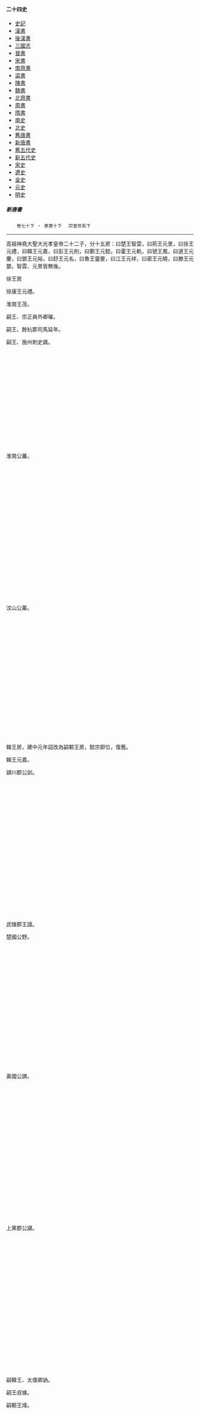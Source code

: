    



#### 二十四史

*   [史記](../a01/a01.md)
*   [漢書](../a02/a02.md)
*   [後漢書](../a03/a03.md)
*   [三國志](../a04/a04.md)
*   [晉書](../a05/a05.md)
*   [宋書](../a06/a06.md)
*   [南齊書](../a07/a07.md)
*   [梁書](../a08/a08.md)
*   [陳書](../a09/a09.md)
*   [魏書](../a10/a10.md)
*   [北齊書](../a11/a11.md)
*   [周書](../a12/a12.md)
*   [隋書](../a13/a13.md)
*   [南史](../a14/a14.md)
*   [北史](../a15/a15.md)
*   [舊唐書](../a16/a16.md)
*   [新唐書](../a17/a17.md)
*   [舊五代史](../a18/a18.md)
*   [新五代史](../a19/a19.md)
*   [宋史](../a20/a20.md)
*   [遼史](../a21/a21.md)
*   [金史](../a22/a22.md)
*   [元史](../a23/a23.md)
*   [明史](../a24/a24.md)


##### 新唐書
　　`卷七十下 ‧ 表第十下`
	　`宗室世系下`    

* * *

高祖神堯大聖大光孝皇帝二十二子，分十五房：曰楚王智雲，曰荊王元景，曰徐王元禮，曰韓王元嘉，曰彭王元則，曰鄭王元懿，曰霍王元軌，曰虢王鳳，曰道王元慶，曰鄧王元裕，曰舒王元名，曰魯王靈夔，曰江王元祥，曰密王元曉，曰滕王元嬰。智雲、元景皆無後。

徐王房

徐康王元禮。

淮南王茂。

嗣王、宗正員外卿璀。

嗣王、餘杭郡司馬延年。

嗣王、施州刺史諷。

　

　

　

　

　

　

　

　

淮南公蕃。

　

　

　

　

　

　

　

　

　

　

　

汶山公蓁。

　

　

　

　

　

　

　

　

　

　

韓王房，建中元年詔改為嗣鄆王房，懿宗即位，復舊。

韓王元嘉。

潁川郡公訓。

　

　

　

　

　

　

　

　

　

　

　

武陵郡王誼。

楚國公野。

　

　

　

　

　

　

　

　

　

　

黃國公譔。

　

　

　

　

　

　

　

　

　

　

　

上黨郡公諶。

　

　

　

　

　

　

　

　

　

　

　

嗣韓王、太僕卿訥。

嗣王叔璩。

嗣鄆王煒。

　

　

　

　

　

　

　

　

彭王房

彭思王元則。

絢，以霍王元軌第五子繼。

　

志謙。

　

　

　

　

　

　

　

　

　

　

　

嗣王、左千牛衞將軍志暕。

　

　

　

　

　

　

　

　

小鄭王房，稱惠鄭王房。

鄭惠王元懿。

嗣王、遂州刺史璥。

嗣王、太子詹事希言。

　

　

　

　

　

　

　

　

　

　

　

贈左僕射察言。

太僕少卿、楚州別駕自仙。

夷簡字易之，相憲宗。

匡文。

　

　

　

　

　

　

　

　

　

　

夷亮。

　

　

　

　

　

　

　

　

　

　

　

夷則。

　

　

　

　

　

　

　

　

　

　

　

夷範。

　

　

　

　

　

　

　

　

　

　

陳留郡公、金州刺史、虞部郎中䎖。

宗冉。

澹。

令圖字德遠。

　

　

　

　

　

　

　

　

　

　

給事中湯，字希仁。

　

　

　

　

　

　

　

　

　

　

　

深字希尚。

　

　

　

　

　

　

　

　

　

　

　

韶州刺史洎。

鏻。

若愚。

　

　

　

　

　

　

　

　

　

　

鉊。

承翰。

　

　

　

　

　

　

　

　

宗閔字損之，相文宗。

琨字希立。

銳字執聖。

　

　

　

　

　

　

　

　

　

　

桂管觀察使瓚，字公錫。

欽說字巖卿。

　

　

　

　

　

　

　

　

眉州刺史自昌。

　

　

　

　

　

　

　

　

　

呂國公。

嗣公玄言，以南海公璿第三子繼。

　

　

　

　

　

　

　

　

　

　

樂安郡公珪。

　

　

　

　

　

　

　

　

　

　

　

上庸郡公琰。

　

　

　

　

　

　

　

　

　

　

　

樂陵郡公球。

　

　

　

　

　

　

　

　

　

　

　

南海郡公璿。

　

　

　

　

　

　

　

　

　

　

　

安德郡公琳。

嗣公、歧州刺史擇言，以南海公璿次子繼。

勉字玄卿，相德宗。

纘。

　

　

　

　

　

　

　

　

　

　

　

縝。

　

　

　

　

　

　

　

　

　

　

　

緯。

　

　

　

　

　

　

　

　

　

　

　

兵部員外郎約。

　

　

　

　

　

　

　

　

新平郡公遂。

　

　

　

　

　

　

　

　

　

　

　

邵陵郡公珩。

左千衞將軍德言。

　

　

　

　

　

　

　

　

　

霍王房

霍王元軌。

江都郡王緒。

嗣王志順。

　

嗣王、左千牛員外將軍暉。

　

　

　

　

　

　

　

　

安定郡王純。

邵國公志直，以南陽郡公綱長子繼。

　

　

　

　

　

　

　

　

　

　

胙國公綽。

翼國公志廉，以南昌郡公絢長子繼。

　

　

　

　

　

　

　

　

　

　

南陽公綱。

襲公志悌。

　

　

　

　

　

　

　

　

　

　

南昌郡公絢。

　

　

　

　

　

　

　

　

　

　

　

山陽郡公繹。

　

　

　

　

　

　

　

　

　

　

虢王房

虢莊王鳳。

嗣王翼。

嗣王㝢。

　

　

　

　

　

　

　

　

　

　

鄶國公顒。

　

　

　

　

　

　

　

　

　

　

　

定襄公、宣州刺史宏。

嗣虢王、祕書監邕。

嗣王、河南節度使巨。

嗣王、左金吾大將軍則之。

　

　

　

　

　

　

　

　

　

　

豳國公、昭義軍節度使、檢校吏部尚書承昭，字承昭。

循王府長史宗之。

　

　

　

　

　

　

　

　

　

　

　

太僕寺主簿徵。

　

　

　

　

　

　

　

　

　

　

　

榆次令應。

　

　

　

　

　

　

　

　

　

　

　

潤之。

　

　

　

　

　

　

　

　

東莞郡公茂融。

濮陽郡王、宗正卿徹。

　

　

　

　

　

　

　

　

　

　

中山郡公堯臣。

襲公、宗正卿伯潛。

鄭州刺史韜。

密令承晧。

　

　

　

　

　

　

　

　

燕郡公舜臣。

　

　

　

　

　

　

　

　

　

　

道王房

道孝王元慶。

嗣王誘。

　

　

　

　

　

　

　

　

　

　

　

東安郡公、壽州刺史詢。

嗣王、宗正卿微。

嗣王、宗正卿鍊。

嗣王、京兆尹實。

　

　

　

　

　

　

　

　

南康郡公諒。

嗣公崎。

　

　

　

　

　

　

　

　

　

　

信安郡公詡。

　

　

　

　

　

　

　

　

　

　

　

廣漢郡公謐。

　

　

　

　

　

　

　

　

　

　

　

鄱陽郡公諲。

　

　

　

　

　

　

　

　

　

　

　

敷城郡公誕。

右千牛將軍岑。

嗣公雲。

兵部郎中洞清。

　

　

　

　

　

　

　

　

魯陽郡公𧫚。

　

　

　

　

　

　

　

　

　

　

　

修城郡公𧪟。

　

　

　

　

　

　

兵部尚書辟彊，元慶十一世孫。

鴻臚卿紹封。

仁濟。

匡遠字聖文。

　

　

　

　

　

　

　

　

　

　

允濟。

在愚字韜業。

鄧王房

鄧康王元裕。

嗣王炅，以江王第五子繼。

　

　

　

　

　

　

　

　

　

　

舒王房，建中元年改為嗣郢王房。

舒王元名。

豫章王亶。

嗣王、左威衞將軍津。

　

嗣王萬。

嗣王藻。

　

　

　

　

　

　

　

鄅國公昭。

　

　

　

　

　

　

　

　

　

　

魯王房，寶應元年改為嗣鄒王房。

魯王靈夔。

清河郡王詵。

　

　

　

　

　

　

　

　

　

　

　

范陽郡王、左散騎常侍藹。

嗣王、宗正卿道堅。

嗣鄒王、太僕卿字。

萃。

　

　

　

　

　

　

　

　

　

蔡國公道欽。

　

　

　

　

　

　

　

　

　

　

　

戴國公、宗正卿道邃。

　

　

　

　

　

　

　

　

　

江王房

江安王元祥。

永嘉郡王晫。

　

　

　

　

　

　

　

　

　

　

　

武陽郡王、復州刺史晈。

藂。

贈祕書監萬康。

隴西郡公、左領軍衞大將軍、太常卿楚珪。

洪州都督長史尚殷。

暖。

承光。

㻁。

崇。

　

　

　

　

　

　

　

　

　

　

　

忠。

　

　

　

　

　

　

　

　

　

　

　

賢。

　

　

　

　

　

　

　

　

　

　

　

孝。

　

　

　

　

　

　

　

　

　

　

濟。

　

　

　

　

　

　

　

　

　

環。

　

　

　

　

　

　

　

　

　

　

　

僕。

愈。

最。

兒。

團。

滈。

　

　

　

　

　

　

　

　

　

　

冬。

　

　

　

　

　

　

　

　

　

　

　

智。

　

　

　

　

　

　

　

　

　

　

勤。

相。

　

　

　

　

　

　

　

　

　

　

須。

庫。

　

　

　

　

　

　

　

　

　

　

崇。

元譽。

　

　

　

　

　

　

　

　

繼。

　

　

　

　

　

　

　

　

　

　

　

祚。

呈。

琀。

寵。

　

　

　

　

　

　

　

　

　

　

　

勇。

　

　

　

　

　

　

尚炅。

　

　

　

　

　

　

　

　

　

　

　

左驍衞翊府左郎將尚盈。

太原府至節府折衝都尉日進。

　

夽。

　

　

　

　

　

　

　

　

尚達。

闡。

　

　

　

　

　

　

　

　

　

奉天定難功臣、左武衞將軍鼂嵩。

左翊府中郎將尚春。

善訓府左果毅都尉懷順。

禮。

　

　

　

　

　

　

　

　

　

　

　

寧。

　

　

　

　

　

　

　

　

　

　

　

鞠。

　

　

　

　

　

　

　

　

　

　

　

瑤。

　

　

　

　

　

　

　

　

　

　

　

時。

玩。

闕。

邦。

　

　

　

　

　

　

　

右衞絳州新田府折衝都尉希悅。

翊。

顓。

蕤。

恡。

　

　

　

　

　

　

　

　

詡。

省。

琚。

岫。

　

　

　

　

　

　

奉天定難功臣、左金吾衞大將軍尚芬。

右金吾衞翊府左郎將庭金。

引。

調。

郁。

陣。

　

　

　

　

　

　

　

　

　

　

戀。

卿。

　

　

　

　

　

　

　

　

夤。

坤。

滕。

認。

　

　

　

　

　

　

　

庭芝。

事。

珠。

鞠。

溫。

　

　

　

　

　

　

　

　

　

　

　

高。

　

　

　

　

　

　

　

　

　

　

育。

慎。

　

　

　

　

　

　

　

　

　

　

　

縱。

　

　

　

　

　

　

　

　

　

愈。

良。

仰。

　

　

　

　

　

壽王傅、浙江東道越福十二州招討海賊使鼂唐。

桂州長史尚儀。

紹宗。

　

　

　

　

　

　

　

　

　

　

左羽林大將軍、試鴻臚卿、隴西縣男尚祿。

興宗。

孝隨。

承霏。

　

　

　

　

　

　

　

　

　

　

　

承霄。

因。

泗。

　

　

　

　

　

　

　

興昌。

謀。

　

　

　

　

　

　

　

　

　

　

　

律。

檢。

𧦬。

玉。

　

　

　

　

　

　

　

　

銳。

鄖。

崑。

皎武。

　

　

　

　

　

　

　

　

　

約。

略。

忍。

　

　

　

　

　

　

　

中義。

莆田尉翔。

逢。

郃。

演。

　

　

　

　

　

　

　

　

晦。

　

　

　

　

　

　

　

　

　

　

　

週。

瓀。

威。

餘。

　

　

　

　

　

　

　

　

　

　

感。

護。

　

　

　

　

　

　

　

　

　

　

鳳。

藹。

　

　

　

　

　

　

　

　

　

　

憧。

　

　

　

　

　

　

　

　

　

　

筠。

　

　

　

　

　

　

　

　

　

　

　

璉。

　

　

　

　

　

　

　

　

試太僕卿尚鍠。

全交。

　

　

　

　

　

　

　

　

　

　

　

全立。

　

　

　

　

　

　

　

　

　

　

　

全經。

　

　

　

　

　

　

　

　

　

　

右驍衞翊府中郎將尚羲。

思勤。

　

　

　

　

　

　

　

　

　

　

　

試千牛衞長史思頡。

　

　

　

　

　

　

　

　

　

　

左驍衞翊府中郎將鼂嵸。

江澄。

　

　

　

　

　

　

　

　

　

　

　

江清。

　

　

　

　

　

　

　

　

　

　

　

尚長。

　

　

　

　

　

　

　

　

　

　

　

丹州長松府折衝都尉尚容。

摽。

續。

彥。

師。

將。

　

　

　

　

　

　

尚榮。

浩然。

　

　

　

　

　

任國公昕。

　

　

　

　

　

　

　

　

　

　

　

義興郡公晧。

　

　

　

　

　

　

　

　

　

　

　

廣平郡公炅。

嗣鄧王右監門衞大將軍孝先。

　

　

　

　

　

　

　

　

　

　

　

信王傅繼先。

鳳翔少尹無謟。

　

　

　

　

　

　

　

　

　

　

澧國公、金吾衞軍繼宗。

　

　

　

　

　

　

　

　

　

　

　

中郎將繼賢。

　

　

　

　

　

　

　

　

　

　

鉅鹿郡公晃。

嗣江王、千牛將軍欽。

　

　

　

　

　

　

　

　

　

　

暹。

　

　

　

　

　

　

　

　

　

　

密王房

密貞王元曉。

南安王穎。

嗣王勗。

　

　

　

　

　

　

　

　

　

　

亮。

嗣王曇。

　

　

　

　

　

　

　

　

　

滕王房

滕王元嬰。

薛國公脩琦。

　

　

　

　

　

　

　

　

　

　

　

長安公脩珌。

　

　

　

　

　

　

　

　

　

　

　

嗣滕王脩瑀。

　

　

　

　

　

　

　

　

　

　

　

下邳公脩瑤。

　

　

　

　

　

　

　

　

　

　

　

蘭陵公脩璩。

金山公知禮。

　

　

　

　

　

　

　

　

　

　

　

昌寧公知節。

　

　

　

　

　

　

　

　

　

　

臨海公脩珍。

　

　

　

　

　

　

　

　

　

　

　

臨淮公脩琬。

　

　

　

　

　

　

　

　

　

　

　

脩頊。

　

　

　

　

　

　

　

　

　

　

　

脩玘。

　

　

　

　

　

　

　

　

　

　

　

脩琨。

　

　

　

　

　

　

　

　

　

　

　

脩珽。

　

　

　

　

　

　

　

　

　

　

　

脩瑑。

　

　

　

　

　

　

　

　

　

　

　

脩琮。

　

　

　

　

　

　

　

　

　

　

　

脩珤。

　

　

　

　

　

　

　

　

　

　

　

脩珵。

　

　

　

　

　

　

　

　

　

　

　

脩琈。

　

　

　

　

　

　

　

　

　

　

　

脩琚。

　

　

　

　

　

　

　

　

　

　

　

脩琂。

嗣滕王涉，本名茂宗。

嗣王、殿中監湛然。

　

　

　

　

　

　

　

　

太宗文武大聖大廣孝皇帝十四子：長曰恒山愍王承乾，次曰楚王寬，出繼。次曰吳王恪，次曰濮王泰，次曰庶人祐，附濮王譜。次曰蜀王愔，次曰蔣王惲，次曰越王貞，次曰高宗，次曰紀王慎，次曰江王嚻，次曰代王簡，次曰趙王福，次曰曹王明。嚻、簡、福皆附曹王譜。

恒山愍王房

恒山愍王承乾。

郇國公象。

太子詹事玭。

宗正卿粹。

信州刺史伷。

　

　

　

　

　

　

　

　

　

　

尚書左丞廙。

邕管經略使兼御史中丞位。

孟輿。

　

　

　

　

　

　

　

　

　

　

　

仲權。

　

　

　

　

　

　

　

　

　

　

　

季謀。

　

　

　

　

　

　

　

　

適之，相玄宗。

霅。

　

　

　

　

　

　

　

　

　

鄂州別駕厥。

扶風郡太守昶。

　

　

　

　

　

　

　

　

　

　

　

旭。

　

　

　

　

　

　

　

　

　

　

醫。

　

　

　

　

　

　

　

　

　

　

吳王房

吳王恪。

城王千里，初名仁。

太僕少卿、天水郡王僖。

蔡國公灌。

　

　

　

　

　

　

　

　

　

　

　

右金吾衞將軍、郕國公峒。

　

　

　

　

　

　

　

　

　

朗陵王瑋。

嗣王祚。

　

　

　

　

　

　

　

　

　

　

　

廣漢王𥙆，本名![礻俞](a1701.gif)。

　

　

　

　

　

　

　

　

　

　

淄衞宋鄭梁幽六州刺史，贈吳王琨。

信安王禕。

越國公峘。

　

　

　

　

　

　

　

　

　

　

　

戶部侍郎嶧。

　

　

　

　

　

　

　

　

　

　

　

峴，相肅宗。

孝孫。

　

　

　

　

　

　

　

　

　

　

峽。

　

　

　

　

　

　

　

　

　

　

　

喦。

　

　

　

　

　

　

　

　

　

　

　

巒。

　

　

　

　

　

　

　

　

　

　

　

右千牛衞將軍崗。

　

　

　

　

　

　

　

　

　

　

畢國公𥜗。

　

　

　

　

　

　

　

　

　

　

　

𥚻。

　

　

　

　

　

　

　

　

　

　

　

嗣吳王祗。

蘇潁二州刺史岵。

　

　

　

　

　

　

　

　

　

　

　

崌。

　

　

　

　

　

　

　

　

　

　

　

嗣王巘。

嗣王寅。

復。

　

　

　

　

　

　

　

　

𥙞。

　

　

　

　

　

　

　

　

　

　

歸政郡王璄。

吳國公禬。

　

　

　

　

　

　

　

　

　

濮王房

濮恭王泰。

嗣王欣。

嗣王嶠，初名餘慶。

襄陽郡司馬誡初。

鴻臚丞倚。

自勤。

　

　

　

　

　

　

　

　

　

　

　

自建。

　

　

　

　

　

　

　

　

　

　

　

自順。

　

　

　

　

　

　

　

　

　

　

　

自誠。

　

　

　

　

　

　

　

　

　

　

　

自愔。

　

　

　

　

　

　

　

　

　

誡逸。

　

　

　

　

　

　

　

　

　

　

　

誡奢。

　

　

　

　

　

　

　

　

　

　

　

誡惑。

　

　

　

　

　

　

　

　

　

　

　

誡惲。

　

　

　

　

　

　

　

　

　

　

　

誡超。

　

　

　

　

　

　

　

　

　

　

　

誡疑。

　

　

　

　

　

　

　

　

　

　

　

永興丞誡滿。

信。

　

　

　

　

　

　

　

　

　

　

　

何。

　

　

　

　

　

　

　

　

　

　

　

侗。

　

　

　

　

　

　

　

　

新安郡王徽。

　

　

　

　

　

　

　

　

　

　

蜀悼王愔。

廣都王璹。

　

　

　

　

　

　

　

　

　

　

　

江陵郡公瑾。

　

　

　

　

　

　

　

　

　

　

　

房郢台三州刺史、嗣王璠。

　

　

　

　

　

　

　

　

　

　

　`蔣王房`

蔣王惲。

博陵王焯。

　

　

　

　

　

　

　

　

　

　

　

嗣蔣王煒。

銑。

嗣王紹宗。

濟州司馬欽業。

吏部常選逷。

贊字子匡。

　

　

　

　

　

　

　

　

　

嗣王、左千牛衞將軍欽福。

頒。

　

　

　

　

　

　

　

　

　

　

　

顥。

　

　

　

　

　

　

　

　

　

　

　

熲。

　

　

　

　

　

　

　

　

　

　

濠州司馬欽鍔。

序。

　

　

　

　

　

　

　

　

　

　

　

廙。

　

　

　

　

　

　

　

蔡國公煜。

承業。

　

　

　

　

　

　

　

　

　

　

　

承嘉。

　

　

　

　

　

　

　

　

　

　

　

承胤。

　

　

　

　

　

　

　

　

　

　

　

左武衞將軍、蔡國公承祖。

鄂州別駕之遠。

岳州長史𥜎。

吏部常選驂。

　

　

　

　

　

　

　

　

　

　

　

吏部常選𩣋。

　

　

　

　

　

　

　

　

　

　

　

𩦚。

　

　

　

　

　

　

　

　

　

太子賓客之芳。

奉天皇帝廟丞佇。

珣。

　

　

　

　

　

　

　

　

　

　

　

玠。

　

　

　

　

　

　

　

　

　

定陵令之芬。

　

　

　

　

　

　

　

　

　

　

　

同州別駕、成紀縣男之萼。

　

　

　

　

　

　

　

　

　

　

　

忻王府司馬、清河縣男之蘭。

左清道率府兵曹參軍係。

　

　

　

　

　

　

　

　

　

　

　

項城令俟。

永城尉駉。

從質。

　

　

　

　

　

　

　

　

　

　

　

從師。

　

　

　

　

　

　

　

　

　

　

　

從古。

　

　

　

　

　

　

　

　

　

　

　

從乂。

　

　

　

　

　

　

　

　

　

　

　

從衆。

　

　

　

　

　

　

　

　

　

　

澤州參軍紀。

從素。

　

　

　

　

　

　

　

　

　

　

　

從魯。

　

　

　

　

　

　

　

　

　

　

　

從儉。

　

　

　

　

　

　

　

　

　

侈。

　

　

　

　

　

　

　

　

　

　

　

佚。

　

　

　

　

　

　

　

　

泗水公烱。

　

　

　

　

　

　

　

　

　

　

　

五原公逖。

　

　

　

　

　

　

　

　

　

　

　

六安公珙。

襲公、忠王府長史思絢。

襲公、殿中監恕。

　

　

　

　

　

　

　

　

　

　

　

都水監丞己。

　

　

　

　

　

　

　

　

　

　

珍州司馬承煦。

昌庭。

　

　

　

　

　

　

　

　

　

　

　

國芬。

　

　

　

　

　

　

　

　

　

　

　

國幹。

　

　

　

　

　

　

　

　

　

弋陽郡公煥。

　

　

　

　

　

　

　

　

　

　

　

建寧公休道。

中山王据，初名思順。

右衞長史齊昌。

繁。

　

　

　

　

　

　

　

　

　

　

宗正卿齊運，字仲達。

太常主簿贊，初名庠。

珂。

　

　

　

　

　

　

　

　

　

　

　

頊。

　

　

　

　

　

　

　

　

　

　

康。

　

　

　

　

　

　

　

　

　

　

　

庾。

　

　

　

　

　

　

　

　

　

　

　

典膳丞贄。

　

　

　

　

　

　

　

　

　

　

齊明。

廉。

　

　

　

　

　

　

　

　

九真郡公發。

　

　

　

　

　

　

　

　

　

　

　

潯陽郡公爽。

襲公、右武衞將軍森，初名溫。

鴻臚寺主簿盈。

監察御史裏行乘。

連江令羣。

　

　

　

　

　

　

　

　

　

　

　

湖城主簿皐。

處儀。

　

　

　

　

　

　

　

　

　

　

　

處脩。

　

　

　

　

　

　

　

　

　

　

　

處位。

　

　

　

　

　

　

　

　

　

　

七盤令早。

處厚。

　

　

　

　

　

　

　

　

　

　

硤石尉平。

處約。

　

　

　

　

　

　

　

　

　

　

六合尉常。

處仁。

　

　

　

　

　

　

　

　

　

　

玉城尉準。

處讓。

　

　

　

　

　

　

　

　

　

宗正主簿嶷。

譙尉聿。

　

　

　

　

　

　

　

　

　

　

　

臨渙尉單。

嗣宗。

　

　

　

　

　

　

　

　

　

　

　

茂宗。

　

　

　

　

　

　

　

　

　

　

　

元宗。

　

　

　

　

　

　

　

　

　

　

　

紹宗。

　

　

　

　

　

　

　

　

　

　

峯。

　

　

　

　

　

　

　

　

　

　

　

芊。

　

　

　

　

　

　

　

　

　

　

　

牟。

　

　

　

　

　

　

　

　

　

橋陵令羨。

萬州刺史元系。

萬州錄事參軍知至。

博雅。

　

　

　

　

　

　

　

　

　

　

　

興平丞博文。

　

　

　

　

　

　

　

　

　

餘姚令元隱。

知則。

　

　

　

　

　

　

　

　

　

杭州刺史構。

太常寺協律郎種。

　

　

　

　

　

　

　

　

　

　

　

常州司法參軍稅。

希。

　

　

　

　

　

　

　

　

　

　

　

茂玄。

　

　

　

　

　

　

　

　

　

　

　

茂豪。

　

　

　

　

　

　

　

　

　

　

　

茂竟。

　

　

　

　

　

　

　

　

　

　

滁州司馬穠。

玄一。

　

　

　

　

　

　

　

　

　

　

岳州司馬稜。

茂奭。

　

　

　

　

　

　

　

　

　

　

　

渾。

　

　

　

　

　

　

　

　

　

　

錢塘丞程。

茂雍。

　

　

　

　

　

　

　

　

　

　

　

茂高。

　

　

　

　

　

　

　

　

　

　

　

茂元。

　

　

　

　

　

　

　

　

　

　

鄮丞稹。

茂文。

　

　

　

　

　

　

　

　

　

　

　

茂章。

　

　

　

　

　

　

　

　

　

　

　

茂奇。

　

　

　

　

　

　

　

　

　

　

吏部常選積。

　

　

　

　

　

　

　

　

　

　

亳州司戶參軍掄。

湖州參軍稒。

絳。

　

　

　

　

　

　

　

　

　

　

　

純。

　

　

　

　

　

　

　

　

　

　

　

綬。

　

　

　

　

　

　

　

　

　

　

稱。

縉。

　

　

　

　

　

　

　

　

　

　

　

紳。

　

　

　

　

　

　

　

　

　

　

稠。

綽。

　

　

　

　

　

　

　

　

　

　

　

緯。

　

　

　

　

　

　

　

　

　

松滋尉樅。

元立。

　

　

　

　

　

　

　

　

　

　

　

元直。

　

　

　

　

　

　

　

　

　

安州別駕括。

申州刺史珽。

越州兵曹參軍鼐。

吏部常選承慶。

寔。

　

　

　

　

　

　

　

　

　

　

　

寰。

　

　

　

　

　

　

　

　

　

　

　

宬。

　

　

　

　

　

　

　

　

　

　

吏部常選承榮。

寮。

　

　

　

　

　

　

　

　

　

　

　

審。

　

　

　

　

　

　

　

　

　　

吏部常選承敘。

　

　

　

　

　

　

　

　

　

　

　

　

吏部常選承義。

　

　

　

　

　

　

　

　

　

　

　

吏部常選承怡。

　

　

　

　

　

　

　

　

　

同州司兵參軍璘。

　

　

　

　

　

　

　

　

　

　

　

節愍廟令繁。

　

　

　

　

　

　

　

　

　

　

　

廬州司馬揖。

嘉興丞顏。

績。

譯。

　

　

　

　

　

　

　

　

　

　

　

訊。

　

　

　

　

　

　

　

　

　

　

纁。

　

　

　

　

　

　

　

　

　

　

吏部常選顒。

吏部常選績。

　

　

　

　

　

　

　

　

　

　

　

紳。

　

　

　

　

　

　

　

　

　

　

義烏丞潁。

紘。

　

　

　

　

　

　

　

　

　

　

　

紵。

　

　

　

　

　

　

　

　

　

　

　

綱。

　

　

　

　

　

　

　

　

尚衣奉御滔。

　

　

　

　

　

　

　

　

　

　

安定郡公封。

　

潁川郡伯椿，初名承恩。

蜀州司兵參軍若愚。

　

　

　

　

　

　

　

　

　

　

　

太子文學若冰。

　

　

　

　

　

　

　

　

　

　

　

蘄州刺史若水。

太常寺協律郎雄。

文力。

　

　

　

　

　

　

　

　

　

　

　

文方。

　

　

　

　

　

　

　

　

　

慶王府兵曹參軍若舊。

義烏主簿廣。

維寧。

　

　

　

　

　

　

　

　

　

　

　

維城。

　

　

　

　

　

　

　

　

　

　

　

維平。

　

　

　

　

　

　

　

　

　

　

　

維清。

　

　

　

　

　

　

　

　

　

廣州司馬若思。

某王府參軍卓。

仁忠。

　

　

　

　

　

　

　

　

　

　

　

仁志。

　

　

　

　

　

　

　

　

　

　

　

仁愿。

　

　

　

　

　

　

　

　

　

　

　

仁恕。

　

　

　

　

　

　

　

　

　

　

虔王府參軍準。

　

　

　

　

　

　

　

　

　

　

盛王府參軍若虛。

吏部常選摽。

角。

　

　

　

　

　

　

　

　

　

　

　

房。

　

　

　

　

　

　

　

　

　

延王府參軍若彥。

　

　

　

　

　

　

　

　

咸寧郡公珪。

　

　

　

　

　

　

　

　

　

　

　

潁田郡公璋。

　

　

　

　

　

　

　

　

　

　

　

汝南郡公詧。

　

　

　

　

　

　

　

　

　

　

　

同安郡公游素。

　

　

　

　

　

　

　

　

　

　

　

真安郡公游藝。

　

　

　

　

　

　

　

　

　

　

越王房

越敬王貞。

琅邪王沖。

汲。

　

　

　

　

　

　

　

　

　

　

洽。

　

　

　

　

　

　

　

　

　

　

　

沈國公溫。

　

　

　

　

　

　

　

　

　

　

　

常山公清。

　

　

　

　

　

　

　

　

　

　

　

臨淮公珍子。

　

　

晉州參軍銳。

嗣越王存紹。

　

　

　

　

　

　

　

規。

　

　

　

　

　

　

　

　

　

　

紀王房

紀王慎。

東平郡王續。

徐國公行淹。

兗州錄事參軍毅。

　

季隼。

　

　

　

　

　

　

　

　

　

　

　

王屋主簿季和。

　

　

　

　

　

　

　

　

　

　

　

武陟尉沔。

　

　

　

　

　

　

　

　

　

　

　

脩武尉汀。

　

　

　

　

　

　

　

　

　

　

　

讓。

　

　

　

　

　

　

　

　

　

　

項城令平仲。

　

　

　

　

　

　

　

　

　

　

　

商州錄事參軍方叔。

　

　

　

　

　

　

　

　

　

　

　

鄧州參軍成季。

　

　

　

　

　

　

　

　

　

　

　

穀熟尉幼直。

王屋主簿少和。

仁範。

　

　

　

　

　

　

　

　

　

　

準。

　

　

　

　

　

　

　

　

　

　

　

行餘。

　

　

　

　

　

　

　

　

　

泗州長史鬷。

𠗦。

　

　

　

　

　

　

　

　

　

　

　

弁。

　

　

　

　

　

　

　

　

　

　

　

弇。

　

　

　

　

　

　

　

　

　

　

　

羿。

　

　

　

　

　

　

　

　

義陽郡王琮。

行遠。

　

　

　

　

　

　

　

　

　

　

　

行芳。

　

　

　

　

　

　

　

　

　

　

　

鄧國公、汝州刺史行休。

寧州刺史兟。

大理丞較。

　

　

　

　

　

　

　

　

　

　

　

新平令輨。

　

　

　

　

　

　

　

　

　

　

　

西河令軺。

高平令季真。

　

　

　

　

　

　

　

　

　

　

　

遂平令君儒。

　

　

　

　

　

　

　

　

　

曹州別駕兢。

成都府士曹參軍輹。

　

　

　

　

　

　

　

　

　

　

　

右率府兵曹參軍轄。

　

　

　

　

　

　

　

　

　

　

　

吏部常選輪。

　

　

　

　

　

　

　

　

　

　

狄道縣男、宗正少卿睍。

猗氏丞軿。

　

　

　

　

　

　

　

　

　

　

　

陝令輯。

　

　

　

　

　

　

　

　

　

　

　

漳州刺史軻。

　

　

　

　

　

　

　

　

　

　

　

左率府兵曹參軍䡋。

　

　

　

　

　

　

　

　

　

　

　

虞鄉尉轅。

黃。

　

　

　

　

　

　

　

　

　

　

　

宗儒。

　

　

　

　

　

　

　

　

　

　

　

劍南效職章章。

　

　

　

　

　

　

　

　

　

　

　

瓘。

　

　

　

　

　

　

　

　

　

　

江陽令𨏈。

宗儀。

興子。

　

　

　

　

　

　

　

　

　

　

　

阿神。

　

　

　

　

　

　

　

　

　

　

太原府司錄參軍愿。

　

　

　

　

　

　

　

　

　

　

　

陽翟令宗本。

　

　

　

　

　

　

　

　

　

　

　

譙尉應。

　

　

　

　

　

　

　

　

　

　

　

阿師。

　

　

　

　

　

　

　

　

　

　

　

諸暨尉李五。

　

　

　

　

　

　

　

樂安縣公、衡州別駕愻。

　

　

　

　

　

　

　

　

　

　

　

丹楊郡公、宋州刺史莊。

襲公、汴州節度使行禕。

均州刺史洧。

陝府兵曹參軍審。

文舉。

　

　

　

　

　

　

　

　

　

　

　

晉州參軍榮子。

譙丞衢，以姊壻崔敵諫子繼。

　

　

　

　

　

　

　

　

　

　

　

萬泉令立言。

　

　

　

　

　

　

　

　

　

　

同州司馬文通。

元立。

　

　

　

　

　

　

　

　

　

永樂令㝡。

敦敍。

元度。

　

　

　

　

　

　

　

　

　

扶風令宙。

廬州司倉參軍老老。

　

　

　

　

　

　

　

　

　

　

潞州錄事參軍宁。

朗山令文貞。

　

　

　

　

　

　

　

　

　

　

　

蒲圻令文亮。

　

　

　

　

　

　

　

　

　

　

　

安吉主簿文約。

阿蕩。

　

　

　

　

　

　

　

　

汾州司戶參軍亨。

　

　

　

　

　

　

　

　

　

　

　

撫州別駕良。

長社令寮。

　

　

　

　

　

　

　

　

　

　

　

崐山令寀。

吏部常選愖。

觀主。

　

　

　

　

　

　

　

　

　

　

餘姚令悰。

少矜。

　

　

　

　

　

　

　

　

　

　

富陽令某。

雷澤令少微。

阿叔。

　

　

　

　

　

　

　

　

　

　

　

阿老。

　

　

　

　

　

　

　

　

　

江夏令愐。

餘姚主簿少真。

　

　

　

　

　

　

　

　

　

　

　

舒州參軍崟。

　

　

　

　

　

　

　

　

　

　

武昌尉惟。

唐興主簿少康。

　

　

　

　

　

　

　

　

　

　

　

台州押衙少毅。

　

　

　

　

　

　

　

　

　

　

　

少贊。

　

　

　

　

　

　

　

　

　

當塗令寘。

　

　

　

　

　

　

　

　

　

　

　

亳州司兵參軍寷。

悅。

　

　

　

　

　

　

　

　

　

　

　

博昌尉愜。

　

　

　

　

　

　

　

　

　

　

　

魚臺主簿悚。

　

　

　

　

　

　

　

　

　

　

烏程尉寔。

永新令悸。

阿巖。

　

　

　

　

　

　

　

　

盩厔令汴。

黃巖令爽。

常州司兵參軍悛。

　

　

　

　

　

　

　

　

　

　

　

鄒尉文質。

　

　

　

　

　

　

　

　

　

　

　

餘姚尉讓。

　

　

　

　

　

　

　

　

　

綿蜀等州刺史漸。

犀浦尉晟。

巂州刺史重。

　

　

　

　

　

　

　

　

　

　

　

垂。

　

　

　

　

　

　

　

　

　

襲丹楊公、桂府都督良。

　

　

　

　

　

　

　

　

　

楚國公、江王友叡。

　

　

　

　

　

　

　

　

　

　

　

襄陽郡公、博州別駕秀。

　

　

　

　

　

　

　

　

　

　

　

廣化郡公、梁王友獻。

　

　

　

　

　

　

　

　

　

　

　

建平郡公、趙王府司馬欽。

　

　

　

　

　

　

　

　

　

　

　

隴西郡公、都官郎中曠。

淄州刺史行淳。

安邑尉調。

　

　

　

　

　

　

　

　

　

　

　

荊南、揚子兩稅使判官詢。

吉州文學公度。

　

　

　

　

　

　

　

　

　

　

　

容府經略推官慶之。

鐇。

　

　

　

　

　

　

　

　

　

　

　

鐬。

　

　

　

　

　

　

　

　

常州司兵參軍元輔。

顓。

　

　

　

　

　

　

　

　

　

　

　

頊。

　

　

　

　

　

　

　

　

　

　

　

頡。

　

　

　

　

　

　

　

　

　

　

　

頏。

　

　

　

　

　

　

　

　

　

　

吏部常選元弼。

顒。

　

　

　

　

　

　

　

　

　

　

　

願。

　

　

　

　

　

　

　

　

　

　

　

頠。

　

　

　

　

　

　

　

　

　

　

復州刺史行肅。

美原尉某。

　

　

　

　

　

　

　

　

　

　

　

武德令謨。

　

　

　

　

　

　

　

　

　

　

襲隴西郡公、宣歙觀察使行穆。

義烏令詞。

太常寺奉禮郎元裕。

左押衙、當塗鎮遏使，兼知縣事、檢校右僕射廷彥。

南陵鎮縣事、檢校刑部尚書用休。

宣州衙前虞候法師。

　

　

　

　

　

　

　

　

　

　

　

左軍衙前總管三奇。

　

　

　

　

　

　

金州刺史行正。

泗州司馬謠。

　

　

　

　

　

　

　

　

　

　

　

華州司功參軍記。

　

　

　

　

　

　

　

　

　

　

　

衞南尉迪。

　

　

　

　

　

　

　

　

　

　

　

寧陵尉迾。

　

　

　

　

　

　

　

　

　

　

譙郡司戶參軍行謙。

鄂州司馬諸。

吏部常選德宣。

　

　

　

　

　

　

　

　

嗣紀王、定州刺史澄，初名鐵誠。

嗣王、信王府長史行同。

　

　

　

　

　

　

　

　

　

　

　

嗣紀王、光祿少卿行周。

　

　

　

　

　

　

　

　

　

　

　

端王府司馬行用。

　

　

　

　

　

　

　

　

　

　

　

襄王府司馬行冏。

　

　

　

　

　

　

　

　

　

　

　

嘉州刺史行岡。

廣都令翃。

　

　

　

　

　

　

　

　

　

　

　

嗣紀王、資州司馬建。

　

　

　

　

　

　

　

　

　

　

　

德陽尉珝。

　

　

　

　

　

　

　

　

　

　

　

錦州錄事參軍翊。

　

　

　

　

　

　

　

　

曹王房

趙王福。

贈建平王胤。

　

　

　

　

　

　

　

　

　

　

　

嗣趙王穆。

嗣王思灝，以蔣王惲孫繼。

　

　

　

　

　

　

　

　

　

　

信都郡公澤。

　

　

　

　

　

　

　

　

　

　

　

邯鄲公恭。

　

　

　

　

　

　

　

　

　

　

曹恭王明。

零陵王俊。

　

　

　

　

　

　

　

　

　

　

　

黎國公傑。

嗣曹王胤。

嗣王、右衞率府中郎將戢。

嗣成王、江南東道節度使、戶部尚書皐，字子蘭。

左金吾衞將軍道古。

紘。

　

　

　

　

　

　

　

　

　

　

　

綽。

　

　

　

　

　

　

　

　

　

　

　

紹。

　

　

　

　

　

　

　

　

　

　

　

綰。

　

　

　

　

　

　

　

　

　

　

安南都護象古。

　

　

　

　

　

　

　

　

　

　

　

復古。

　

　

　

　

　

　

　

价。

濟國公臻。

　

　

　

　

　

　

　

　

　

　

嗣曹王、衞尉少卿同正員備。

　

　

　

　

　

　

　

　

　

　

　

右武衞大將軍偲。

昌。

訓。

挺。

宗。

長江令瑜。

暀。

載椿。

宣。

丕。

琠。

　

　

　

　

　

　

　

　

　

　

汶。

遊弈使亞夫。

　

　

　

　

　

　

　

　

　

　

　

玘。

　

　

　

　

　

　

　

　

　

　

　

璋。

　

　

　

　

　

　

　

　

　

　

琛。

　

　

　

　

　

　

　

　

　

壽椿。

寘。

𤩠。

　

　

　

　

　

　

　

　

　

　

　

璝。

言。

　

　

　

　

　

　

　

　

　

　

　

穩。

　

　

　

　

　

　

　

　

　

　

　

高。

　

　

　

　

　

　

　

　

　

　

　

金。

　

　

　

　

　

　

　

　

　

　

玩。

霸。

　

　

　

　

　

　

　

　

　

　

　

敬怡。

　

　

　

　

　

　

　

　

　

㝗。

伯畇。

可周。

　

　

　

　

　

　

　

　

　

　

　

可圍。

　

　

　

　

　

　

　

　

　

　

　

可同。

　

　

　

　

　

　

　

　

　

　

　

可朋。

　

　

　

　

　

　

　

昵。

![1702](a1702.gif)。

進玉。

塘。

晁。

　

　

　

　

　

　

　

　

　

　

　

承義。

　

　

　

　

　

　

　

　

　

　

　

晏。

　

　

　

　

　

　

　

　

　

　

　

承禮。

　

　

　

　

　

　

　

　

　

　

　

晃。

　

　

　

　

　

　

　

　

　

　

嶕。

　

　

　

　

　

　

　

　

　

　

　

𡺽。

　

　

　

　

　

　

　

　

　

晟。

竚。

璿。

周。

　

　

　

　

　

　

　

　

　

　

珍。

景信。

　

　

　

　

　

　

　

　

　

　

　

忠信。

　

　

　

　

　

　

　

　

　

　

　

宥信。

　

　

　

　

　

　

　

　

　

　

　

正信。

　

　

　

　

　

　

　

　

　

　

　

懷信。

　

　

　

　

　

　

　

　

　

翊。

遠。

神睿。

　

　

　

　

　

　

　

　

　

　

達。

　

　

　

　

　

　

　

　

　

　

䇅。

巖。

　

　

　

　

　

　

　

　

　

　

　

崇。

蓬。

　

　

　

　

　

　

　

　

　

　

㠐。

元順。

　

　

　

　

　

　

　

　

　

　

　

元頡。

　

　

　

　

　

　

　

　

　

　

崧。

承祐。

　

　

　

　

　

　

　

　

　

　

　

𧦬。

　

　

　

　

　

　

　

　

　

　

　

居靜。

　

　

　

　

　

　

　

　

　

　

耑。

歸漢。

　

　

　

　

　

　

　

暕。

承光。

叔殷。

諷。

延珠。

　

　

　

　

　

　

　

　

　

　

懷謙。

權。

　

　

　

　

　

　

　

　

　

　

　

樞。

　

　

　

　

　

　

　

　

　

叔毅。

匡緒。

孺臣。

　

　

　

　

　

　

　

　

　

　

匡譯。

　

　

　

　

　

　

　

　

　

　

　

匡友。

延族。

　

　

　

　

　

　

　

　

　

　

　

延實。

　

　

　

　

　

　

　

　

　

　

匡業。

延誨。

　

　

　

　

　

　

　

　

　

　

匡賓。

𥗫。

　

　

　

　

　

　

　

　

　

　

　

紹。

　

　

　

　

　

　

　

　

　

　

　

蘊。

　

　

　

　

　

　

　

　

　

叔微。

藂。

行昭。

　

　

　

　

　

　

　

　

　

　

匡遠。

　

　

　

　

　

　

　

　

　

　

　

椽。

行偉。

　

　

　

　

　

　

　

　

　

叔徽。

球。

　

　

　

　

　

　

　

　

　

　

　

璜。

　

　

　

　

　

　

　

　

曙。

㺩。

　

　

　

　

　

　

　

　

　

　

　

璠。

恪。

珪。

　

　

　

　

　

　

　

　

　

　

悅。

　

　

　

　

　

　

　

　

　

　

　

惶。

　

　

　

　

　

　

　

　

　

　

璹。

從道。

　

　

　

　

　

　

　

　

　

　

玹。

玫。

摽。

式。

　

　

　

　

　

　

　

映。

　

　

　

　

　

　

　

　

　

　

　

晴。

賽。

玎。

饒。

太祁。

　

　

　

　

　

　

　

　

　

　

　

太郃。

　

　

　

　

　

　

　

　

　

　

餕。

太郢。

　

　

　

　

　

　

　

　

　

玕。

　

太邟。

　

　

　

　

　

　

　

　

　

　

　

太邵。

　

　

　

　

　

　

　

　

　

　

　

太𨚲。

　

　

　

　

　

　

　

　

　

　

餉。

太鄗。

　

　

　

　

　

　

　

　

　

強。

　

　

　

　

　

　

　

　

　

　

　

珫。

𩛼。

太靜。

　

　

　

　

　

　

　

　

　

　

　

太酆。

　

　

　

　

　

　

　

　

　

　

味言。

　

　

　

　

　

　

　

　

　

　

　

味餘。

太。

　

　

　

　

　

　

　

　

　

　

　

太邢。

　

　

　

　

　

　

　

　

　

　

　

太鄽。

　

　

　

　

　

　

　

　　

珸。

餇。

　

　

　

　

　

　

　

　

　

　

　

瓘。

。

　

高宗天皇大聖大弘孝皇帝八子。

`燕王房。`

燕王忠。

　

　

　

　

　

　

　

　

　

　

　

澤王房。

澤王上金。

長平王義瑜。

　

　

　

　

　

　

　

　

　

　

　

義璡。

　

　

　

　

　

　

　

　

　

　

　

義琛。

　

　

　

　

　

　

　

　

　

　

　

義珍。

　

　

　

　

　

　

　

　

　

　

　

義現。

　

　

　

　

　

　

　

　

　

　

　

義瑋。

　

　

　

　

　

　

　

　

　

　

　

義玫。

　

　

　

　

　

　

　

　

　

　

　

義珪。

　

　

　

　

　

　

　

　

　

　

　

嗣信王義珣。

嗣王、守光祿卿潓。

嗣王潤。

　

　

　

　

　

　

　

　

許王房。

許王素節。

琪。

　

　

　

　

　

　

　

　

　

　

　

瑛。

　

　

　

　

　

　

　

　

　

　

　

㺺。

　

　

　

　

　

　

　

　

　

　

　

琬。

　

　

　

　

　

　

　

　

　

　

　

瓚。

　

　

　

　

　

　

　

　

　

　

　

瑒。

　

　

　

　

　

　

　

　

　

　

　

瑗。

　

　

　

　

　

　

　

　

　

　

　

琛。

　

　

　

　

　

　

　

　

　

　

　

唐臣。

　

　

　

　

　

　

　

　

　

　

　

中山郡王琳。

靈昌太守、夔國公隨。

庫部員外郎俠。

　

　

　

　

　

　

　

　

　

嗣許王、祕書監瓘。

嗣王、宗正少卿解。

嗣王、殿中監昭。

　

　

　

　

　

　

　

　

　

嗣澤王璆。

郢國公、梓州刺史謙。

　

　

　

　

　

　

　

　

　

　

　

汝南公、兵部郎中巽。

　

　

　

　

　

　

　

　

　

　

　

益。

　

　

　

　

　

　

　

　

　

　

巴國公欽古。

襲公賁。

　

　

　

　

　

　

　

　

　

大邠章懷太子房。

章懷太子賢。

義豐王光順。

　

　

　

　

　

　

　

　

　

　

　

邠王守禮。

廣武王承宏。

　

　

　

　

　

　

　

　

　

　

　

祕書少監承騫。

　

　

　

　

　

　

　

　

　

　

　

嗣邠王承寧。

嗣王諝。

　

　

　

　

　

　

　

　

　

　

燉煌王承寀。

　

　

　

　

　

　

　

　

　

　

　

儀王司馬承宥。

　

　

　

　

　

　

　

　

　

　

　

梁王諮議參軍承寰。

　

　

　

　

　

　

　

　

　

　

　

梁王諮議參軍承寔。

　

　

　

　

　

　

　

　

　

　

　

豐王友承𡨂。

　

　

　

　

　

　

　

　

　

　

　

豐王友承實。

　

　

　

　

　

　

　

　

　

　

　

信王諮議參軍承賨。

　

　

　

　

　

　

　

　

　

　

　

信王諮議參軍承𡧮。

　

　

　

　

　

　

　

　

　

　

　

延王友承㝣。

　

　

　

　

　

　

　

　

　

　

　

延王友承容。

　

　

　

　

　

　

　

　

　

　

　

榮王諮議參軍承突。

　

　

　

　

　

　

　

　

　

　

　

榮王諮議參軍承𡨾。

　

　

　

　

　

　

　

　

　

　

　

永王友承㝏。

　

　

　

　

　

　

　

　

　

　

　

永王友承寪。

　

　

　

　

　

　

　

　

　

　

　

濟王諮議參軍承寯。

　

　

　

　

　

　

　

　

　

　

　

濟王諮議參軍承寏。

　

　

　

　

　

　

　

　

　

　

永安郡王、贈畢王守義。

　

　

　

　

　

　

　

　

　

　

中宗大和大聖大昭孝皇帝四子。

　　`湖陽郡王房`

節愍太子重俊。

湖陽郡王宗暉。

　

　

　

　

　

　

　

　

　

　

睿宗玄真大聖大興孝皇帝六子。

　`讓皇帝房，亦曰寧王房`

讓皇帝憲。

汝陽王璡，初名嗣恭，又名淳。

隴西縣男、劍州刺史椿。

　

　

　

　

　

　

　

　

　

　

　

頓丘縣子、睦州別駕櫾。

　

　

　

　

　

　

　

　

　

　

　

燉煌縣子、泰陵令榧。

　

　

　

　

　

　

　

　

　

　

　

天水縣男、朗州別駕槄。

　

　

　

　

　

　

　

　

　

　

　

宗正少卿杙。

　

　

　

　

　

　

　

　

　

　

　

梠。

　

　

　

　

　

　

　

　

　

　

　

范陽縣男枵。

　

　

　

　

　

　

　

　

　

　

　

弘農令梗。

　

　

　

　

　

　

　

　

　

　

　

楓。

　

　

　

　

　

　

　

　

　

　

　

上邽縣男、太原少尹樞。

富平令子昱。

聞禮。

　

　

　

　

　

　

　

　

　

　

　

嗣寧王、邠寧節度使存禮。

　

　

　

　

　

　

　

　

　

　

黝令子稱。

居禮。

　

　

　

　

　

　

　

　

　

　

　

三水令全禮。

　

　

　

　

　

　

　

　

　

　

太子中允子誼。

左武衞將軍傳禮。

　

　

　

　

　

　

　

　

　

　

　

隴西郡公、靈武節度使玄禮。

光祿寺丞光符。

　

　

　

　

　

　

　

　

　

　

　

檢校祠部員外郎光啟。

　

　

　

　

　

　

　

　

　

　

　

隴西縣男、檢校吏部尚書光碩，初名瀆。

　

　

　

　

　

　

　

　

　

　

　

橋陵臺令濟。

傳裔。

守琮。

文著。

　

　

　

　

　

　

　

　

　

　

　

文蔚。

　

　

　

　

　

　

　

　

　

　

　

文郁。

　

　

　

　

　

　

　

　

　

　

　

守端。

友澤。

誥。

　

　

　

　

　

　

　

　

　

　

　

謀。

　

　

　

　

　

　

　

　

　

　

　

詠。

　

　

　

　

　

　

　

　

　

　

友諒。

湜。

　

　

　

　

　

　

　

　

　

　

　

演。

　

　

　

　

　

彭原令恭禮。

　

　

　

　

　

　

　

　

濟陽郡王嗣莊。

　

　

　

　

　

　

　

　

　

　

　

嗣寧王琳。

鴻臚卿栩。

　

　

　

　

　

　

　

　

　

　

　

嗣寧王、宗正卿㰋。

嗣王子漵。

　

　

　

　

　

　

　

　

　

　

　

嗣寧王、太僕卿子鴻。

嗣王、太子家令平原。

嗣王、祕書少監穎。

　

　

　

　

　

　

　

潁川郡公珦。

　

　

　

　

　

　

　

　

　

　

　

晉昌郡公珽。

　

　

　

　

　

　

　

　

　

　

　

魏郡公琯。

　

　

　

　

　

　

　

　

　

　

　

蒼梧郡公玠。

𣏌，以晉昌公珽第五子繼。

　

　

　

　

　

　

　

　

　

　

　

　

嶺南節度使從易。

榮州刺史弘度。

　

　

　

　

　

　

　

　

　

　

　

蓬劍滁光等州刺史弘毅。

　

　

　

　

　

　

　

　

　

　

濠復等州刺史從簡。

　

　

　

　

　

　

　

　

　

文安郡公瓘。

　

　

　

　

　

　

　

　

　

　

　

漢中郡王瑀。

楬。

　

　

　

　

　

　

　

　

　

　

　

太常博士、太子中舍人梢。

諫議大夫景儉。

圻字次山。

　

　

　

　

　

　

　

　

　

　

　

堪字勝之。

　

　

　

　

　

　

　

　

　

　

散騎常侍景儒。

　

　

　

　

　

　

　

　

　

　

　

江州刺史景信。

喬字平叔。

　

　

　

　

　

　

　

　

　

　

容管經略使、左庶子景仁。

　

　

　

　

　

　

　

　

惠莊太子房，亦曰申王房。

惠莊太子撝。

嗣申王珣，初名嗣英，以讓皇帝第六子繼。

　

　

　

　

　

　

　

　

　

　

　

嗣王璹，以珣兄繼。

構。

嗣申王、陝州左司馬師貞。

　

　

　

　

　

　

　

　

　

　

左散騎常侍秘。

贈諫議大夫祐。

鳳齊乾婺安五州刺史弘讓。

　

　

　

　

　

　

　

　

　

　

　

左贊善大夫允方。

　

　

　

　

　

　

　

　

　

　

　

涇原節度副使仲方。

戴。

　

　

　

　

　

　

　

　

　

　

醴泉令元方。

恕。

　

　

　

　

　

　

　

　

　

　

　

佺。

　

　

　

　

　

　

　

　

　

　

光祿少卿敬立。

　

　

　

　

　

　

　

　

　

贈國子司業桋。

嘉衡二州刺史𦒀。

太原少尹泳。

儋。

　

　

　

　

　

　

　

　

　

扶溝令承方。

嗣申王銳。

　

　

　

　

　

　

　

　

　

振。

　

　

　

　

　

　

　

　

　

惠文太子房，亦曰岐王房。

惠文太子範。

河東郡王瑾。

　

　

　

　

　

　

　

　

　

　

　

河西郡王玠。

　

　

　

　

　

　

　

　

　

　

　

嗣岐王珍，以惠宣太子子繼。

嗣王逸。

嗣王愈。

嗣王雲翰。

　

　

　

　

　

　

　

惠宣太子房，亦曰薛王房。

惠宣太子業。

樂安郡王瑗。

　

　

　

　

　

　

　

　

　

　

　

榮陽郡王瑒。

絳州長史迥。

　

　

　

　

　

　

　

　

　

　

　

遐。

　

　

　

　

　

　

　

　

　

　

嗣薛王琄。

　

　

　

　

　

　

　

　

　

　

　

嗣王邃。

嗣王宓。

嗣王知柔，相昭宗。

　

　

　

　

　

　

　

　

　

特進璨。

　

　

　

　

　

　

　

　

　

　

　

特進璩。

　

　

　

　

　

　

　

　

　

　

　

琛。

　

　

　

　

　

　

　

　

　

　

　

璪。

　

　

　

　

　

　

　

　

　

　

　

琇。

逢。

　

　

　

　

　

　

　

　

　

　

瓊。

　

　

　

　

　

　

　

　

　

　

玄宗至道大聖大明孝皇帝二十三子。自玄宗以後，諸王不出閤，不分房，子孫闕而不見。

奉天皇帝琮。

嗣慶王俅，以廢太子瑛第三子繼。

　

　

　

　

　

　

　

　

　

　

廢太子瑛。

新平郡王儼，字伯莊。

　

　

　

　

　

　

　

　

　

　

　

平原郡王伸。

　

　

　

　

　

　

　

　

　

　

　

偆。

　

　

　

　

　

　

　

　

　

　

　

鄭國公儆。

　

　

　

　

　

　

　

　

　

　

　

韓國公、太僕卿備。

　

　

　

　

　

　

　

　

　

　

　

太僕卿倫。

　

　

　

　

　

　

　

　

　

　

棣王琰。

汝南郡王僎。

　

　

　

　

　

　

　

　

　

　

　

宜都郡王僑。

　

　

　

　

　

　

　

　

　

　

　

濟南郡王俊。

　

　

　

　

　

　

　

　

　

　

　

順化郡王侒。

　

　

　

　

　

　

　

　

　

　

　

衞尉卿微。

　

　

　

　

　

　

　

　

　

　

　

太僕卿僚。

　

　

　

　

　

　

　

　

　

　

　

國子祭酒俠。

　

　

　

　

　

　

　

　

　

　

　

殿中監仁。

　

　

　

　

　

　

　

　

　

　

　

祕書監僾。

　

　

　

　

　

　

　

　

　

　

鄂王瑤。

　

　

　

　

　

　

　

　

　

　

　

靜恭太子琬。

濟陰郡王俌。

　

　

　

　

　

　

　

　

　

　

　

北平郡王偕。

　

　

　

　

　

　

　

　

　

　

　

陳留郡王倩。

　

　

　

　

　

　

　

　

　

　

　

衞尉卿傆。

　

　

　

　

　

　

　

　

　

　

　

祕書監僓。

　

　

　

　

　

　

　

　

　

　

　

鴻臚卿佩。

　

　

　

　

　

　

　

　

　

　

　

文安郡王像。

　

　

　

　

　

　

　

　

　

　

光王琚。

　

　

　

　

　

　

　

　

　

　

　

儀王璲。

嗣王俓。

　

　

　

　

　

　

　

　

　

　

　

臨川郡王侁。

　

　

　

　

　

　

　

　

　

　

　

廣陵郡王僆。

　

　

　

　

　

　

　

　

　

　

　

虢國公供。

　

　

　

　

　

　

　

　

　

　

潁王璬。

滎陽郡王伸。

　

　

　

　

　

　

　

　

　

　

　

高邑郡王僝。

　

　

　

　

　

　

　

　

　

　

　

楚國公俔。

　

　

　

　

　

　

　

　

　

　

　

夔國公僔。

　

　

　

　

　

　

　

　

　

　

永王璘。

襄城郡王㑥。

　

　

　

　

　

　

　

　

　

　

　

餘姚郡王儹。

　

　

　

　

　

　

　

　

　

　

　

莒國公偵。

　

　

　

　

　

　

　

　

　

　

　

郕國公儇。

　

　

　

　

　

　

　

　

　

　

　

國子祭酒伶。

　

　

　

　

　

　

　

　

　

　

　

國子祭酒儀。

　

　

　

　

　

　

　

　

　

　

壽王瑁。

德陽郡王僾。

　

　

　

　

　

　

　

　

　

　

　

濟陽郡王伓。

　

　

　

　

　

　

　

　

　

　

　

廣陽郡王倛。

　

　

　

　

　

　

　

　

　

　

　

薛國公伉。

　

　

　

　

　

　

　

　

　

　

　

滕國公侑。

　

　

　

　

　

　

　

　

　

　

　

國子祭酒傑。

　

　

　

　

　

　

　

　

　

　

　

　

嗣壽王存志。

　

　

　

　

　

　

　

　

　

延王玢。

彭城郡王倬。

　

　

　

　

　

　

　

　

　

　

　

平陽郡王侹。

　

　

　

　

　

　

　

　

　

　

　

魯國公倞。

　

　

　

　

　

　

　

　

　

　

　

荊國公偃。

　

　

　

　

　

　

　

　

　

　

　

太僕卿佐。

　

　

　

　

　

　

　

　

　

　

盛王琦。

真定郡王償。

　

　

　

　

　

　

　

　

　

　

　

信都郡王佩。

　

　

　

　

　

　

　

　

　

　

　

徐國公俗。

　

　

　

　

　

　

　

　

　

　

　

許國公係。

　

　

　

　

　

　

　

　

　

　

濟王環。

永嘉郡王傃。

　

　

　

　

　

　

　

　

　

　

　

平樂郡王俛。

　

　

　

　

　

　

　

　

　

　

　

沛國公佴。

　

　

　

　

　

　

　

　

　

　

　

蕭國公俸。

　

　

　

　

　

　

　

　

　

　

信王珵。

新安郡王佟。

　

　

　

　

　

　

　

　

　

　

　

晉陵郡王倜。

　

　

　

　

　

　

　

　

　

　

　

吳國公保。

　

　

　

　

　

　

　

　

　

　

　

越國公伋。

　

　

　

　

　

　

　

　

　

　

　

鄯國公儔。

　

　

　

　

　

　

　

　

　

　

　

　

嗣信王林。

　

　

　

　

　

　

　

　

　

義王玭。

武陽郡王儀。

　

　

　

　

　

　

　

　

　

　

　

高密郡王僇。

　

　

　

　

　

　

　

　

　

　

　

曹國公佳。

　

　

　

　

　

　

　

　

　

　

　

魏國公傛。

　

　

　

　

　

　

　

　

　

　

陳王珪。

安南郡王倫。

　

　

　

　

　

　

　

　

　

　

　

臨淮郡王佗。

　

　

　

　

　

　

　

　

　

　

　

安陽郡王佼。

　

　

　

　

　

　

　

　

　

　

　

祕書監仿。

　

　

　

　

　

　

　

　

　

　

　

代國公俘。

　

　

　

　

　

　

　

　

　

　

　

宣城郡王儼。

　

　

　

　

　

　

　

　

　

　

　

贈太常卿倪。

　

　

　

　

　

　

　

　

　

　

豐王珙。

齊安郡王佻。

　

　

　

　

　

　

　

　

　

　

　

宜春郡王伷。

　

　

　

　

　

　

　

　

　

　

　

郫國公佽。

　

　

　

　

　

　

　

　

　

　

　

江國公侚。

　

　

　

　

　

　

　

　

　

　

恒王瑱。

　

　

　

　

　

　

　

　

　

　

　

涼王璿。

瀘陽郡王仂。

　

　

　

　

　

　

　

　

　

　

　

安定郡王仕。

　

　

　

　

　

　

　

　

　

　

　

蒲國公侶。

　

　

　

　

　

　

　

　

　

　

　

鄭國公侳。

　

　

　

　

　

　

　

　

　

　

　

　

嗣涼王賓雅。

　

　

　

　

　

　

　

　

　

肅宗文明武德大聖大宣孝皇帝十四子。

越王係。

武威郡王建。

　

　

　

　

　

　

　

　

　

　

　

興道郡王逌。

　

　

　

　

　

　

　

　

　

　

　

延德郡王䢔。

　

　

　

　

　

　

　

　

　

　

承天皇帝倓。

　

　

　

　

　

　

　

　

　

　

　

彭王僅。

常山郡王鎮。

　

　

　

　

　

　

　

　

　

　

兗王僴。

　

　

　

　

　

　

　

　

　

　

　

涇王侹。

延德郡王䢔。

　

　

　

　

　

　

　

　

　

　

襄王僙。

伊吾郡王宣。

　

　

　

　

　

　

　

　

　

　

　

樂安郡王寀。

　

　

　

　

　

　

　

　

　

　

𣏌王倕。

同昌郡王𡩌。

　

　

　

　

　

　

　

　

　

　

邵王偲。

　

　

　

　

　

　

　

　

　

　

　

代宗睿文孝武皇帝二十子。

昭靖太子邈。

舒王誼。

寧塞郡王、太僕卿涉。

　

　

　

　

　

　

　

　

　

　

　

清河郡王、太府卿汭。

　

　

　

　

　

　

　

　

　

　

靈溪郡王詠。

　

　

　

　

　

　

　

　

　

　

睦王述。

恭化郡王謂。

　

　

　

　

　

　

　

　

　

　

　

洪源郡王、太常卿諷。

　

　

　

　

　

　

　

　

　

　

丹王逾。

寧朔郡王、宗正卿訪。

　

　

　

　

　

　

　

　

　

　

恩王連。

景城郡王、大理卿誨。

　

　

　

　

　

　

　

　

　

　

韓王逈。

安康郡王諧。

　

　

　

　

　

　

　

　

　

　

簡王遘。

恩平郡王、司農卿証。

　

　

　

　

　

　

　

　

　

　

益王迺。

　

　

　

　

　

　

　

　

　

　

　

隋王迅。

　

　

　

　

　

　

　

　

　

　

　

忻王造。

武威郡王太府卿諸。

　

　

　

　

　

　

　

　

　

　

韶王暹。

晉昌郡王、鴻臚卿詡。

　

　

　

　

　

　

　

　

　

　

嘉王運。

新安郡王、太僕卿訢。

　

　

　

　

　

　

　

　

　

　

端王遇。

新興郡王、衞尉卿誠。

　

　

　

　

　

　

　

　

　

　

循王遹。

平樂郡王、光祿卿護。

　

　

　

　

　

　

　

　

　

　

恭王通。

　

　

　

　

　

　

　

　

　

　

　

原王逵。

　

　

　

　

　

　

　

　

　

　

　

雅王逸。

　

　

　

　

　

　

　

　

　

　

　

蜀王遡。

　

　

　

　

　

　

　

　

　

　

　

　德宗神武孝文皇帝十一子。

通王諶。

山陽郡王緘。

　

　

　

　

　

　

　

　

　

　

虔王諒。

　

　

　

　

　

　

　

　

　

　

　

資王謙。

　

　

　

　

　

　

　

　

　

　

　

昭王誡。

　

　

　

　

　

　

　

　

　

　

　

欽王諤。

　

　

　

　

　

　

　

　

　

　

　

珍王諴。

　

　

　

　

　

　

　

　

　

　

　

順宗至德弘道大聖大安孝皇帝二十二子。

郯王經。

東平郡王恪。

　

　

　

　

　

　

　

　

　

　

均王緯。

　

　

　

　

　

　

　

　

　

　

　

漵王縱。

清河郡王懷。

　

　

　

　

　

　

　

　

　

　

莒王紓。

內黃郡王悺。

　

　

　

　

　

　

　

　

　

　

密王綢。

　

　

　

　

　

　

　

　

　

　

　

郇王緫。

　

　

　

　

　

　

　

　

　

　

　

邵王約。

　

　

　

　

　

　

　

　

　

　

　

宋王結。

　

　

　

　

　

　

　

　

　

　

　

集王緗。

　

　

　

　

　

　

　

　

　

　

　

冀王絿。

　

　

　

　

　

　

　

　

　

　

　

和王綺。

　

　

　

　

　

　

　

　

　

　

　

衡王絢。

　

　

　

　

　

　

　

　

　

　

　

欽王績。

　

　

　

　

　

　

　

　

　

　

　

會王纁。

　

　

　

　

　

　

　

　

　

　

　

福王綰。

高陽郡王慎。

　

　

　

　

　

　

　

　

　

　

珍王繕。

　

　

　

　

　

　

　

　

　

　

　

撫王紘。

中山郡王![忄辰](a1703.gif)。

　

　

　

　

　

　

　

　

　

　

岳王緄。

　

　

　

　

　

　

　

　

　

　

　

袁王紳。

安善郡王慬。

　

　

　

　

　

　

　

　

　

　

桂王綸。

　

　

　

　

　

　

　

　

　

　

　

翼王緷。

上谷郡王𢜰。

　

　

　

　

　

　

　

　

　

　

蘄王緝。

　

　

　

　

　

　

　

　

　

　

　

憲宗昭文章武大聖至神孝皇帝二十子。

惠昭皇太子寧。

　

　

　

　

　

　

　

　

　

　

　

澧王惲。

東陽郡王漢。

　

　

　

　

　

　

　

　

　

　

　

安陸郡王源。

　

　

　

　

　

　

　

　

　

　

　

臨川郡王演。

　

　

　

　

　

　

　

　

　

　

深王悰。

河內郡王潭。

　

　

　

　

　

　

　

　

　

　

　

吳興郡王淑。

　

　

　

　

　

　

　

　

　

　

洋王忻。

潁川郡王沛。

　

　

　

　

　

　

　

　

　

　

絳王悟。

新安郡王洙。

　

　

　

　

　

　

　

　

　

　

　

高平郡王滂。

　

　

　

　

　

　

　

　

　

　

建王恪。

　

　

　

　

　

　

　

　

　

　

　

鄜王憬。

平陽郡王溥。

　

　

　

　

　

　

　

　

　

　

瓊王悅。

河間郡王津。

　

　

　

　

　

　

　

　

　

　

沔王恂。

晉陵郡王瀛。

　

　

　

　

　

　

　

　

　

　

婺王懌。

新平郡王清。

　

　

　

　

　

　

　

　

　

　

茂王愔。

武功郡王潓。

　

　

　

　

　

　

　

　

　

　

淄王恊。

許昌郡王澣。

　

　

　

　

　

　

　

　

　

　

　

馮翊郡王滋。

　

　

　

　

　

　

　

　

　

　

衢王憺。

晉平郡王涉。

　

　

　

　

　

　

　

　

　

　

澶王㤝。

鴈門郡王濘。

　

　

　

　

　

　

　

　

　

　

棣王惴。

　

　

　

　

　

　

　

　

　

　

　

彭王惕。

　

　

　

　

　

　

　

　

　

　

　

信王憻。

　

　

　

　

　

　

　

　

　

　

　

榮王憒。

嗣王令平。

　

　

　

　

　

　

　

　

　

　

穆宗睿聖文惠孝皇帝五子。

懷懿太子湊。

　

　

　

　

　

　

　

　

　

　

　

安王溶。

　

　

　

　

　

　

　

　

　

　

　

敬宗睿武昭愍孝皇帝五子。

悼懷太子普。

　

　

　

　

　

　

　

　

　

　

　

梁王休復。

　

　

　

　

　

　

　

　

　

　

　

襄王執中。

　

　

　

　

　

　

　

　

　

　

　

紀王言揚。

　

　

　

　

　

　

　

　

　

　

　

陳王成美。

　

　

　

　

　

　

　

　

　

　

　

文宗元聖昭獻孝皇帝二子。

莊恪太子永。

　

　

　

　

　

　

　

　

　

　

　

蔣王宗儉。

　

　

　

　

　

　

　

　

　

　

　

武宗至道昭肅孝皇帝五子。

𣏌王峻。

　

　

　

　

　

　

　

　

　

　

　

益王峴。

　

　

　

　

　

　

　

　

　

　

　

兗王岐。

　

　

　

　

　

　

　

　

　

　

　

德王嶧。

　

　

　

　

　

　

　

　

　

　

　

昌王嵯。

　

　

　

　

　

　

　

　

　

　

　

宣宗元聖至明成武獻文睿知章仁神德懿道大孝皇帝十一子。

靖懷太子渼。

　

　

　

　

　

　

　

　

　

　

　

雅王涇。

　

　

　

　

　

　

　

　

　

　

　

衞王灌。

　

　

　

　

　

　

　

　

　

　

　

夔王滋。

　

　

　

　

　

　

　

　

　

　

　

慶王沂。

　

　

　

　

　

　

　

　

　

　

　

濮王澤。

　

　

　

　

　

　

　

　

　

　

　

懷王洽。

　

　

　

　

　

　

　

　

　

　

　

鄂王潤。

　

　

　

　

　

　

　

　

　

　

　

昭王汭。

　

　

　

　

　

　

　

　

　

　

　

康王汶。

　

　

　

　

　

　

　

　

　

　

　

廣王澭。

　

　

　

　

　

　

　

　

　

　

　

　懿宗昭聖恭惠孝皇帝八子。

魏王佾。

　

　

　

　

　

　

　

　

　

　

　

涼王侹。

　

　

　

　

　

　

　

　

　

　

　

蜀王佶。

　

　

　

　

　

　

　

　

　

　

　

威王偘。

　

　

　

　

　

　

　

　

　

　

　

吉王保。

　

　

　

　

　

　

　

　

　

　

　

恭哀太子倚。

　

　

　

　

　

　

　

　

　

　

　

僖宗聖神聰睿仁哲明孝皇帝二子。

建王震。

　

　

　

　

　

　

　

　

　

　

　

益王陛。

　

　

　

　

　

　

　

　

　

　

　

昭宗聖文睿德光武弘孝皇帝十七子。

德王裕。

　

　

　

　

　

　

　

　

　

　

　

棣王祤。

　

　

　

　

　

　

　

　

　

　

　

虔王禊。

　

　

　

　

　

　

　

　

　

　

　

沂王禮。

　

　

　

　

　

　

　

　

　

　

　

遂王禕。

　

　

　

　

　

　

　

　

　

　

　

景王祕。

　

　

　

　

　

　

　

　

　

　

　

祁王祺。

　

　

　

　

　

　

　

　

　

　

　

雅王禛。

　

　

　

　

　

　

　

　

　

　

　

瓊王祥。

　

　

　

　

　

　

　

　

　

　

　

端王禎。

　

　

　

　

　

　

　

　

　

　

　

豐王祁。

　

　

　

　

　

　

　

　

　

　

　

和王福。

　

　

　

　

　

　

　

　

　

　

　

登王禧。

　

　

　

　

　

　

　

　

　

　

　

嘉王祜。

　

　

　

　

　

　

　

　

　

　

　

潁王禔。

　

　

　

　

　

　

　

　

　

　

　

蔡王祐。

　

　

　

　

　

　

　

　

　

　

　

宗室四十一房：一曰定州刺史，二曰南陽公，三曰譙王，四曰蔡王，五曰畢王，六曰雍王，七曰郇王，八曰大鄭王，九曰蜀王，十曰巢王，十一曰大楚王，十二曰荊王，十三曰徐王，十四曰韓王，十五曰彭王，十六曰小鄭王，十七曰霍王，十八曰虢王，十九曰道王，二十曰鄧王，二十一曰舒王，二十二曰魯王，二十三曰江王，二十四曰密王，二十五曰滕王，二十六曰恒山王，二十七曰吳王，二十八曰濮王，二十九曰蔣王，三十曰越王，三十一曰紀王，三十二曰曹王，三十三曰澤王，三十四曰章懷太子，三十五曰湖陽郡王，三十六曰讓皇帝，三十七曰惠莊太子，三十八曰惠文太子，三十九曰惠宣太子，蜀王房又有隴西、渤海二房附見其譜，定著三十九房。終唐之世，有宰相十一人。`郇王房有林甫、回；鄭王房有程、石、福；小鄭王房有勉、夷簡、宗閔；恒山王房有適之；吳王房有峴；惠宣太子房有知柔。`

* * *

	    [上卷](070a.md) / [新唐書目錄](a17.md) / [下卷](071a.md) /

    